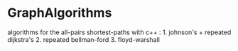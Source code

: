 # GraphAlgorithms
algorithms for the all-pairs shortest-paths with c++ :  1. johnson's + repeated dijkstra's  2. repeated bellman-ford  3. floyd-warshall
